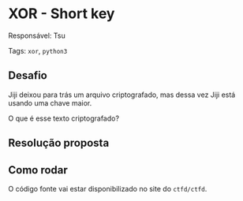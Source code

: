 # XOR - Short key

Responsável: Tsu

Tags: `xor`, `python3`

## Desafio

Jiji deixou para trás um arquivo criptografado, mas dessa vez Jiji está usando uma chave maior.

O que é esse texto criptografado?

## Resolução proposta



## Como rodar

O código fonte vai estar disponibilizado no site do `ctfd/ctfd`.
